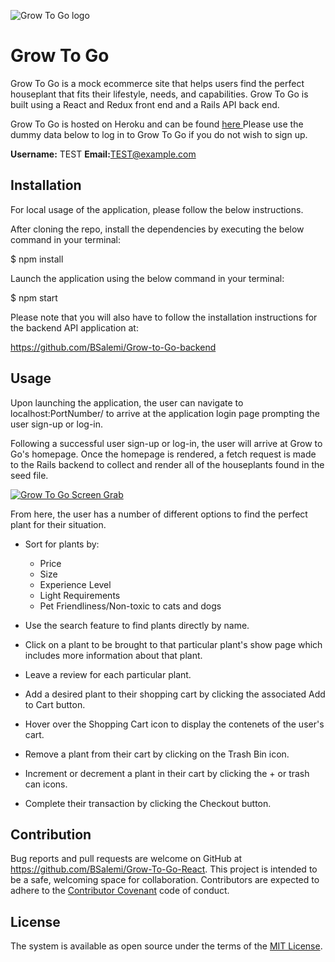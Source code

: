 ![Grow To Go logo](https://fontmeme.com/permalink/190910/cd6f2ab7e2bb65d7267bc46d5894d410.png)

# Grow To Go

Grow To Go is a mock ecommerce site that helps users find the perfect houseplant that fits their lifestyle, needs, and capabilities. Grow To Go is built using a React and Redux front end and a Rails API back end. 

Grow To Go is hosted on Heroku and can be found [ here ](https://grow-to-go.herokuapp.com) Please use the dummy data below to log in to Grow To Go if you do not wish to sign up.

<b>Username:</b> TEST
<b>Email:</b>TEST@example.com

## Installation

For local usage of the application, please follow the below instructions.

After cloning the repo, install the dependencies by executing the below command in your terminal:

$ npm install

Launch the application using the below command in your terminal:

$ npm start

Please note that you will also have to follow the installation instructions for the backend API application at: 

https://github.com/BSalemi/Grow-to-Go-backend

## Usage

Upon launching the application, the user can navigate to localhost:PortNumber/ to arrive at the application login page prompting the user sign-up or log-in.

Following a successful user sign-up or log-in, the user will arrive at Grow to Go's homepage. Once the homepage is rendered, a fetch request is made to the Rails backend to collect and render all of the houseplants found in the seed file. 

[![Grow To Go Screen Grab](https://i.imgur.com/EWCxpmq.png)](https://vimeo.com/366899721)

From here, the user has a number of different options to find the perfect plant for their situation. 

   * Sort for plants by:
    	- Price
    	- Size
    	- Experience Level
    	- Light Requirements 
      - Pet Friendliness/Non-toxic to cats and dogs
      
   * Use the search feature to find plants directly by name. 
   * Click on a plant to be brought to that particular plant's show page which includes more information about that plant.
   * Leave a review for each particular plant.
   * Add a desired plant to their shopping cart by clicking the associated Add to Cart button.
   * Hover over the Shopping Cart icon to display the contenets of the user's cart.
   * Remove a plant from their cart by clicking on the Trash Bin icon.
   * Increment or decrement a plant in their cart by clicking the + or trash can icons.
   * Complete their transaction by clicking the Checkout button.
   
## Contribution 
   
Bug reports and pull requests are welcome on GitHub at https://github.com/BSalemi/Grow-To-Go-React. This project is intended to be a safe,   welcoming space for collaboration. Contributors are expected to adhere to the [Contributor Covenant](https://www.contributor-covenant.org/) code of conduct.

## License 

The system is available as open source under the terms of the [MIT License](https://opensource.org/licenses/MIT).
